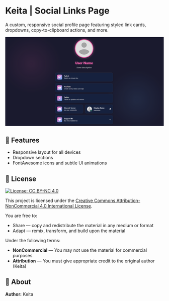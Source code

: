# Keita | Social Links Page

A custom, responsive social profile page featuring styled link cards, dropdowns, copy-to-clipboard actions, and more.

![Screenshot](images/screenshot.png)

## 🔗 Features

- Responsive layout for all devices
- Dropdown sections
- FontAwesome icons and subtle UI animations

## 📄 License

[![License: CC BY-NC 4.0](https://licensebuttons.net/l/by-nc/4.0/88x31.png)](https://creativecommons.org/licenses/by-nc/4.0/)

This project is licensed under the [Creative Commons Attribution-NonCommercial 4.0 International License](https://creativecommons.org/licenses/by-nc/4.0/).

You are free to:
- Share — copy and redistribute the material in any medium or format
- Adapt — remix, transform, and build upon the material

Under the following terms:
- **NonCommercial** — You may not use the material for commercial purposes
- **Attribution** — You must give appropriate credit to the original author (Keita)

## 🙋 About

**Author:** Keita  
